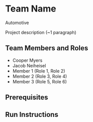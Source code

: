 # Team Name
Automotive

Project description (~1 paragraph)

## Team Members and Roles

* Cooper Myers
* Jacob Neiheisel
* Member 1 (Role 1, Role 2)
* Member 2 (Role 3, Role 4)
* Member 3 (Role 5, Role 6)

## Prerequisites

## Run Instructions
